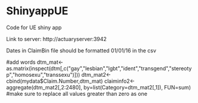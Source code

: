 # ShinyappUE
Code for UE shiny app

Link to server: http://actuaryserver:3942

Dates in ClaimBin file should be formatted 01/01/16 in the csv 

#add words
dtm_mat<-as.matrix(inspect(dtm[,c("gay","lesbian","lgbt","ident","transgend","stereotyp","homosexu","transsexu")]))
dtm_mat2<-cbind(mydata$Claim.Number,dtm_mat)
claiminfo2<-aggregate(dtm_mat2[,2:2480], by=list(Category=dtm_mat2[,1]), FUN=sum)
#make sure to replace all values greater than zero as one
